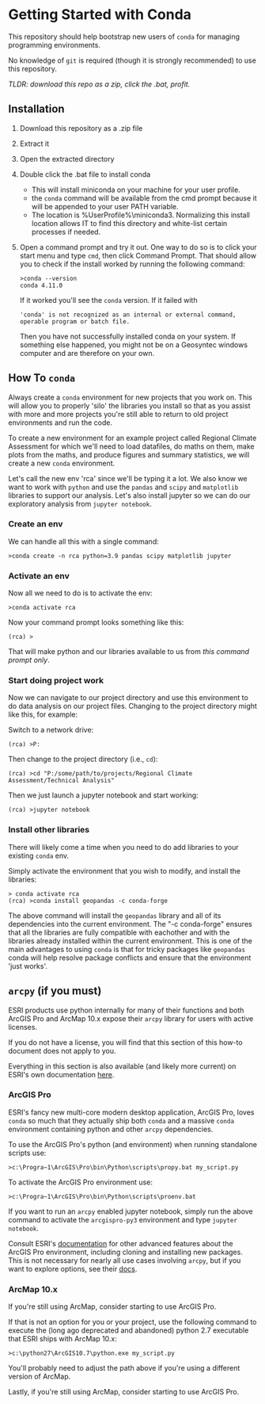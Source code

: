 # Getting Started with Conda
This repository should help bootstrap new users of `conda` for managing programming environments.

No knowledge of `git` is required (though it is strongly recommended) to use this repository. 

*TLDR: download this repo as a zip, click the .bat, profit.*

## Installation

1. Download this repository as a .zip file
2. Extract it
3. Open the extracted directory
4. Double click the .bat file to install conda
   - This will install miniconda on your machine for your user profile.
   - the `conda` command will be available from the cmd prompt because it will be appended to your user PATH variable.
   - The location is %UserProfile%\miniconda3.
     Normalizing this install location allows IT to find this directory and white-list certain processes if needed.
5. Open a command prompt and try it out.
    One way to do so is to click your start menu and type `cmd`, then click Command Prompt. 
    That should allow you to check if the install worked by running the following command:
   
    ```shell
    >conda --version
    conda 4.11.0
    ```
    If it worked you'll see the `conda` version. If it failed with
    ```shell
    'conda' is not recognized as an internal or external command, operable program or batch file.
    ``` 
    Then you have not successfully installed conda on your system.
    If something else happened, you might not be on a Geosyntec windows computer and are therefore on your own.

## How To `conda`

Always create a `conda` environment for new projects that you work on. 
This will allow you to properly 'silo' the libraries you install so that as you assist with more and more projects you're still able to return to old project environments and run the code.

To create a new environment for an example project called Regional Climate Assessment for which we'll need to load datafiles, do maths on them, make plots from the maths, and produce figures and summary statistics, we will create a new `conda` environment.

Let's call the new env 'rca' since we'll be typing it a lot. 
We also know we want to work with `python` and use the `pandas` and `scipy` and `matplotlib` libraries to support our analysis.
Let's also install jupyter so we can do our exploratory analysis from `jupyter notebook`.

### Create an env
We can handle all this with a single command:

```shell
>conda create -n rca python=3.9 pandas scipy matplotlib jupyter
```

### Activate an env
Now all we need to do is to activate the env:
```shell
>conda activate rca
```
Now your command prompt looks something like this:
```shell
(rca) >
```

That will make python and our libraries available to us from *this command prompt only*. 

### Start doing project work
Now we can navigate to our project directory and use this environment to do data analysis on our project files.
Changing to the project directory might like this, for example:

Switch to a network drive:
```shell
(rca) >P:
```
Then change to the project directory (i.e., `cd`):
```shell
(rca) >cd "P:/some/path/to/projects/Regional Climate Assessment/Technical Analysis"
```

Then we just launch a jupyter notebook and start working:
```shell
(rca) >jupyter notebook
```

### Install other libraries
There will likely come a time when you need to do add libraries to your existing `conda` env. 

Simply activate the environment that you wish to modify, and install the libraries:
```shell
> conda activate rca
(rca) >conda install geopandas -c conda-forge
```
The above command will install the `geopandas` library and all of its dependencies into the current environment.
The "-c conda-forge" ensures that all the libraries are fully compatible with eachother and with the libraries already installed within the current environment. 
This is one of the main advantages to using `conda` is that for tricky packages like `geopandas` conda will help resolve package conflicts and ensure that the environment 'just works'.

## `arcpy` (if you must)

ESRI products use python internally for many of their functions and both ArcGIS Pro and ArcMap 10.x expose their `arcpy` library for users with active licenses.

If you do not have a license, you will find that this section of this how-to document does not apply to you.

Everything in this section is also available (and likely more current) on ESRI's own documentation [here](https://pro.arcgis.com/en/pro-app/latest/arcpy/get-started/using-conda-with-arcgis-pro.htm).

### ArcGIS Pro
ESRI's fancy new multi-core modern desktop application, ArcGIS Pro, loves `conda` so much that they actually ship both `conda` and a massive `conda` environment containing python and other `arcpy` dependencies. 

To use the ArcGIS Pro's python (and environment) when running standalone scripts use:
```shell
>c:\Progra~1\ArcGIS\Pro\bin\Python\scripts\propy.bat my_script.py
```

To activate the ArcGIS Pro environment use:
```shell
>c:\Progra~1\ArcGIS\Pro\bin\Python\scripts\proenv.bat
```

If you want to run an `arcpy` enabled jupyter notebook, simply run the above command to activate the `arcgispro-py3` environment and type `jupyter notebook`.

Consult ESRI's [documentation](https://pro.arcgis.com/en/pro-app/latest/arcpy/get-started/work-with-python-environments.htm) for other advanced features about the ArcGIS Pro environment, including cloning and installing new packages. 
This is not necessary for nearly all use cases involving `arcpy`, but if you want to explore options, see their [docs](https://pro.arcgis.com/en/pro-app/latest/arcpy/get-started/work-with-python-environments.htm).

### ArcMap 10.x
If you're still using ArcMap, consider starting to use ArcGIS Pro.

If that is not an option for you or your project, use the following command to execute the (long ago deprecated and abandoned) python 2.7 executable that ESRI ships with ArcMap 10.x:

```shell
>c:\python27\ArcGIS10.7\python.exe my_script.py
```
You'll probably need to adjust the path above if you're using a different version of ArcMap.

Lastly, if you're still using ArcMap, consider starting to use ArcGIS Pro.
